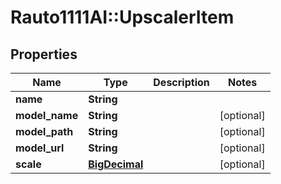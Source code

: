 # Rauto1111AI::UpscalerItem

## Properties
Name | Type | Description | Notes
------------ | ------------- | ------------- | -------------
**name** | **String** |  | 
**model_name** | **String** |  | [optional] 
**model_path** | **String** |  | [optional] 
**model_url** | **String** |  | [optional] 
**scale** | [**BigDecimal**](BigDecimal.md) |  | [optional] 

